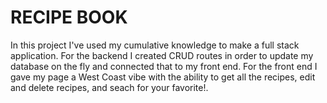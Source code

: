 # RECIPE BOOK

In this project I've used my cumulative knowledge to make a full stack application. For the backend I created CRUD routes in order to update my database on the fly and connected that to my front end. For the front end I gave my page a West Coast vibe with the ability to get all the recipes, edit and delete recipes, and seach for your favorite!.